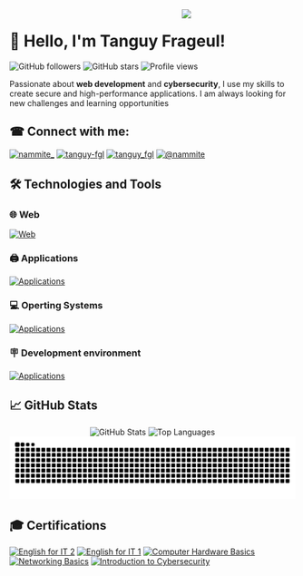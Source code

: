 <img align='right' src='https://user-images.githubusercontent.com/5713670/87202985-820dcb80-c2b6-11ea-9f56-7ec461c497c3.gif' width='200"'>

# 👋 Hello, I'm Tanguy Frageul!

![GitHub followers](https://img.shields.io/github/followers/tanguy-fgl?style=social)
![GitHub stars](https://img.shields.io/github/stars/tanguy-fgl?style=social)
![Profile views](https://komarev.com/ghpvc/?username=tanguy-fgl&color=blueviolet)

Passionate about **web development** and **cybersecurity**, I use my skills to create secure and high-performance applications. I am always looking for new challenges and learning opportunities

## ☎ Connect with me:
<p align="left">
<a href="https://twitter.com/nammite_" target="blank"><img align="center" src="https://raw.githubusercontent.com/rahuldkjain/github-profile-readme-generator/master/src/images/icons/Social/twitter.svg" alt="nammite_" height="30" width="40" /></a>
<a href="https://linkedin.com/in/tanguy-fgl" target="blank"><img align="center" src="https://raw.githubusercontent.com/rahuldkjain/github-profile-readme-generator/master/src/images/icons/Social/linked-in-alt.svg" alt="tanguy-fgl" height="30" width="40" /></a>
<a href="https://instagram.com/tanguy_fgl" target="blank"><img align="center" src="https://raw.githubusercontent.com/rahuldkjain/github-profile-readme-generator/master/src/images/icons/Social/instagram.svg" alt="tanguy_fgl" height="30" width="40" /></a>
<a href="https://www.youtube.com/@nammite" target="blank"><img align="center" src="https://raw.githubusercontent.com/rahuldkjain/github-profile-readme-generator/master/src/images/icons/Social/youtube.svg" alt="@nammite" height="30" width="40" /></a>
</p>

## 🛠️ Technologies and Tools
### 🌐 Web
[![Web](https://skillicons.dev/icons?i=php,mysql,redis,html,css,js,bootstrap,sass)](./)
### 🖨️ Applications
[![Applications](https://skillicons.dev/icons?i=cpp,nodejs,python)](./)
### 💻 Operting Systems
[![Applications](https://skillicons.dev/icons?i=windows,kali,ubuntu)](./)
### 🪧 Development environment
[![Applications](https://skillicons.dev/icons?i=vscode,github,git,npm,pnpm,yarn)](./)

## 📈 GitHub Stats

<p align="center">
  <img src="https://github-readme-stats.vercel.app/api?username=tanguy-fgl&show_icons=true&theme=radical" alt="GitHub Stats" width="400" height="182">
  <img src="https://github-readme-stats.vercel.app/api/top-langs/?username=tanguy-fgl&layout=compact&theme=radical" alt="Top Languages" width="400" height="175">
  <img src="https://raw.githubusercontent.com/tanguy-fgl/tanguy-fgl/output/snake.svg" alt="Snake animation" />
</p>

## 🎓 Certifications

<!--START_SECTION:badges-->
<a href="https://www.credly.com/badges/25242ed6-c138-475c-8168-30f817de4905" title="English for IT 2"><img src="https://images.credly.com/size/80x80/images/ca317486-3494-488b-b2a7-b49270d98f21/image.png" alt="English for IT 2" width="80" height="80"></a>
<a href="https://www.credly.com/badges/5fbd8a77-3044-448e-84cd-39e58485c39c" title="English for IT 1"><img src="https://images.credly.com/size/80x80/images/77b1ea15-6287-4d97-8ecd-c5afa2d137ea/image.png" alt="English for IT 1" width="80" height="80"></a>
<a href="https://www.credly.com/badges/21851944-3385-4a80-a2e4-61ac5f01e3fe" title="Computer Hardware Basics"><img src="https://images.credly.com/size/80x80/images/19e742ef-13be-4d26-87ed-ac8f5fd0643c/image.png" alt="Computer Hardware Basics" width="80" height="80"></a>
<a href="https://www.credly.com/badges/c78c8d55-b833-4508-8f5b-9859797e8da0" title="Networking Basics"><img src="https://images.credly.com/size/80x80/images/5bdd6a39-3e03-4444-9510-ecff80c9ce79/image.png" alt="Networking Basics" width="80" height="80"></a>
<a href="https://www.credly.com/badges/84eb4a08-9f7d-4dbc-953b-39ec4746fca9" title="Introduction to Cybersecurity"><img src="https://images.credly.com/size/80x80/images/af8c6b4e-fc31-47c4-8dcb-eb7a2065dc5b/I2CS__1_.png" alt="Introduction to Cybersecurity" width="80" height="80"></a>
<!--END_SECTION:badges-->

